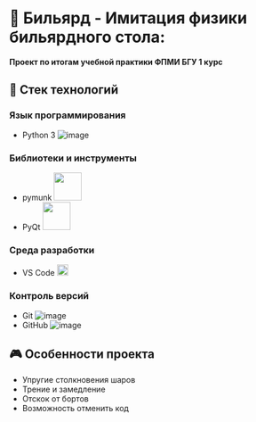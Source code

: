 # 🎱 Бильярд - Имитация физики бильярдного стола:
**Проект по итогам учебной практики ФПМИ БГУ 1 курс**
## 🧰 Стек технологий

### Язык программирования
- Python 3 ![image](https://github.com/user-attachments/assets/f7cb95ba-eaa1-4365-87e4-12b555bb4dbf)

### Библиотеки и инструменты
- pymunk <img src="https://www.pymunk.org/en/latest/_static/pymunk_logo_sphinx.png" width="50">
- PyQt <img src="https://www.pythonguis.com/static/images/libraries/pyqt6.png" width="50">

### Среда разработки
- VS Code <img src="https://upload.wikimedia.org/wikipedia/commons/thumb/9/9a/Visual_Studio_Code_1.35_icon.svg/1200px-Visual_Studio_Code_1.35_icon.svg.png" width=20>

### Контроль версий
- Git ![image](https://github.com/user-attachments/assets/d5437cd6-244c-468e-b013-26efa7759dec)
- GitHub ![image](https://github.com/user-attachments/assets/ecd7f24e-c47b-464e-8027-83c7ecf94b60)

## 🎮 Особенности проекта

- Упругие столкновения шаров
- Трение и замедление
- Отскок от бортов
- Возможность отменить код
